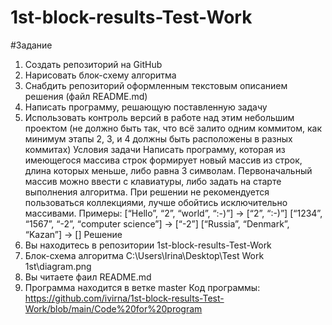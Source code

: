 # 1st-block-results-Test-Work
#Задание
1.	Создать репозиторий на GitHub
2.	Нарисовать блок-схему алгоритма 
3.	Снабдить репозиторий оформленным текстовым описанием решения (файл README.md)
4.	Написать программу, решающую поставленную задачу
5.	Использовать контроль версий в работе над этим небольшим проектом (не должно быть так, что всё залито одним коммитом, как минимум этапы 2, 3, и 4 должны быть расположены в разных коммитах)
Условия задачи
Написать программу, которая из имеющегося массива строк формирует новый массив из строк, длина которых меньше, либо равна 3 символам. Первоначальный массив можно ввести с клавиатуры, либо задать на старте выполнения алгоритма. При решении не рекомендуется пользоваться коллекциями, лучше обойтись исключительно массивами.
Примеры:
[“Hello”, “2”, “world”, “:-)”] → [“2”, “:-)”]
[“1234”, “1567”, “-2”, “computer science”] → [“-2”]
[“Russia”, “Denmark”, “Kazan”] → []
Решение
1.	Вы находитесь в репозитории 1st-block-results-Test-Work
2.	Блок-схема алгоритма
C:\Users\Irina\Desktop\Test Work 1st\diagram.png
3.	Вы читаете фаил README.md
4.	Программа находится в ветке master
Код программы:
https://github.com/ivirna/1st-block-results-Test-Work/blob/main/Code%20for%20program
